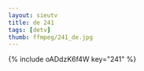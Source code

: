 ```yaml
--- 
layout: sieutv
title: de 241
tags: [detv]
thumb: ffmpeg/241_de.jpg
---
```

{% include oADdzK6f4W key="241" %} 
